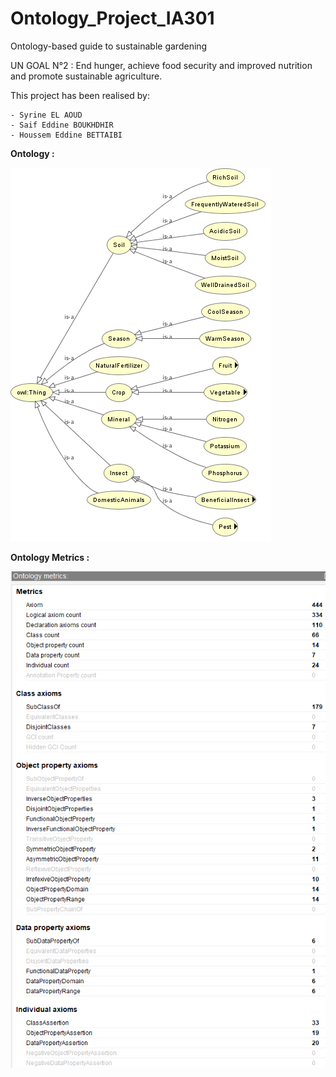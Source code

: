 # Ontology_Project_IA301

Ontology-based guide to sustainable gardening

UN GOAL N°2 : End hunger, achieve food security and improved nutrition and promote sustainable agriculture.


This project has been realised by: 

    - Syrine EL AOUD
    - Saif Eddine BOUKHDHIR
    - Houssem Eddine BETTAIBI
    
**Ontology :**

 ![Ontology](https://github.com/HoussemEddineBETTAIBI/Ontology_Project_IA301/blob/main/ontology.png)
 
**Ontology Metrics :**
    
 ![Ontology Metrics](https://github.com/HoussemEddineBETTAIBI/Ontology_Project_IA301/blob/main/metrics.png)

